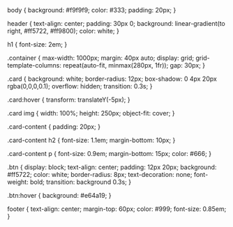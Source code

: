 body {
  background: #f9f9f9;
  color: #333;
  padding: 20px;
}

header {
  text-align: center;
  padding: 30px 0;
  background: linear-gradient(to right, #ff5722, #ff9800);
  color: white;
}

h1 {
  font-size: 2em;
}

.container {
  max-width: 1000px;
  margin: 40px auto;
  display: grid;
  grid-template-columns: repeat(auto-fit, minmax(280px, 1fr));
  gap: 30px;
}

.card {
  background: white;
  border-radius: 12px;
  box-shadow: 0 4px 20px rgba(0,0,0,0.1);
  overflow: hidden;
  transition: 0.3s;
}

.card:hover {
  transform: translateY(-5px);
}

.card img {
  width: 100%;
  height: 250px;
  object-fit: cover;
}

.card-content {
  padding: 20px;
}

.card-content h2 {
  font-size: 1.1em;
  margin-bottom: 10px;
}

.card-content p {
  font-size: 0.9em;
  margin-bottom: 15px;
  color: #666;
}

.btn {
  display: block;
  text-align: center;
  padding: 12px 20px;
  background: #ff5722;
  color: white;
  border-radius: 8px;
  text-decoration: none;
  font-weight: bold;
  transition: background 0.3s;
}

.btn:hover {
  background: #e64a19;
}

footer {
  text-align: center;
  margin-top: 60px;
  color: #999;
  font-size: 0.85em;
}
